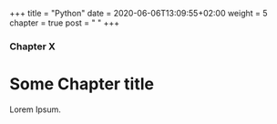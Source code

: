+++
title = "Python"
date = 2020-06-06T13:09:55+02:00
weight = 5
chapter = true
post = " <i class='fab fa-python'></i> "
+++

### Chapter X

# Some Chapter title

Lorem Ipsum.